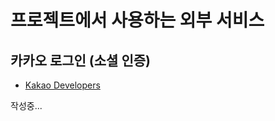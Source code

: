 # 프로젝트에서 사용하는 외부 서비스

## 카카오 로그인 (소셜 인증)

- [Kakao Developers](https://developers.kakao.com/)

작성중...
